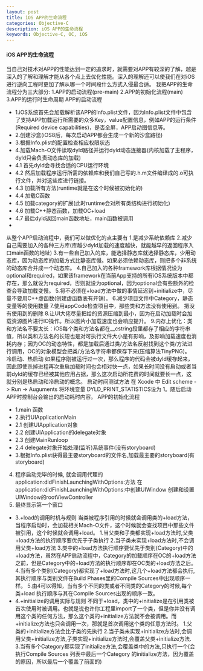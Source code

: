 ```yaml
---
layout: post
title: iOS APP的生命流程
categories: Objective-C
description: iOS APP的生命流程
keywords: Objective-C, OC, iOS
---
```



#### iOS APP的生命流程

当自己对技术对APP的性能达到一定的追求时，就需要对APP有较深的了解，越是深入的了解和理解才能从各个点上去优化性能。深入的理解还可以使我们在对iOS进行逆向工程时更加了解从哪一个时间段什么方式入侵最合适。
我把APP的生命流程分为三大部分:
1.APP的启动流程(pre-main)
2.APP的初始化流程(main)
3.APP的运行时生命周期
APP的启动流程
* 1.iOS系统首先会加载解析该APP的Info.plist文件，因为Info.plist文件中包含了支持APP加载运行所需要的众多Key，value配置信息，例如APP的运行条件(Required device capabilities)，是否全屏，APP启动图信息等。
* 2.创建沙盒(iOS8后，每次启动APP都会生成一个新的沙盒路径)
* 3.根据Info.plist的配置检查相应权限状态
* 4.加载Mach-O文件读取dyld路径并运行dyld动态连接器(内核加载了主程序，dyld只会负责动态库的加载)
* 4.1 首先dyld会寻找合适的CPU运行环境
* 4.2 然后加载程序运行所需的依赖库和我们自己写的.h.m文件编译成的.o可执行文件，并对这些库进行链接。
* 4.3 加载所有方法(runtime就是在这个时候被初始化的)
* 4.4 加载C函数
* 4.5 加载category的扩展(此时runtime会对所有类结构进行初始化)
* 4.6 加载C++静态函数，加载OC+load
* 4.7 最后dyld返回main函数地址，main函数被调用
* 
从整个APP启动流程中，我们可以做优化的点主要有
1.是减少系统依赖库
2.减少自己需要加入的各种三方库(库越少dyld加载的速度越快，就能越早的返回程序入口main函数的地址)
3.有一些自己加入的库，能选择静态库就选择静态库，少用动态库，因为动态库的加载方式比静态库慢。如果必须依赖动态库，则把多个非系统的动态库合并成一个动态库。
4.自己加入的各种framework库根据情况设为optional和required，如果该framework在当前App支持的所有iOS系统版本中都存在，那么就设为required，否则就设为optional，因为optional会有些额外的检查会导致加载变慢。
5.将不必须在+load方法中做的事情延迟到+initialize中，尽量不要用C++虚函数(创建虚函数表有开销)。
6.减少项目文件中Category，静态变量等的使用数量
7.使用appCode检查项目中，那些类和方法没有使用到。 把没有使用到的删除
8.让UI大佬尽量把给的资源压缩到最小，因为在启动加载时会加载资源图片进行IO操作。所以图片小加载速度也会响应提升。
9.内存上优化：类和方法名不要太长：iOS每个类和方法名都在__cstring段里都存了相应的字符串值，所以类和方法名的长短也是对可执行文件大小是有影响，及影响加载速度也消耗内存；因为OC的动态特性，都是加载后通过类/方法名反射找到这个类/方法进行调用，OC的对象模型会把类/方法名字符串都保存下来(压缩算法TinyPNG)。
冷启动、热启动
如果程序刚被运行过一次，那么程序的代码会被dyld缓存起来，因此即使杀掉进程再次重启加载时间也会相对快一点，如果长时间没有启动或者当前dyld的缓存已经被其他应用占据，那么这次启动所花费的时间就要长一点，这就分别是热启动和冷启动的概念。
启动时间测试方法
在 Xcode 中 Edit scheme -> Run -> Auguments 将环境变量 DYLD_PRINT_STATISTICS设为 1。随后启动APP时控制台会输出的启动耗时内容。
APP的初始化流程
* 1.main 函数
* 2.执行UIApplicationMain
* 2.1 创建UIApplication对象
* 2.2 创建UIApplication的delegate对象
* 2.3 创建MainRunloop
* 2.4 delegate对象开始处理(监听)系统事件(没有storyboard)
* 3.根据Info.plist获得最主要storyboard的文件名,加载最主要的storyboard(有storyboard)
4. 程序启动完毕的时候, 就会调用代理的application:didFinishLaunchingWithOptions:方法
在application:didFinishLaunchingWithOptions:中创建UIWindow
创建和设置UIWindow的rootViewController
5. 最终显示第一个窗口
* 3.+load的调用时机与规则
当类被程序引用的时候就会调用类的+load方法，当程序启动时，会加载相关Mach-O文件，这个时候就会查找项目中那些文件被引用，这个时候就会调用+load。
1.当父类和子类都实现+load方法时,父类+load方法的执行顺序要优先于子类执行
2.当子类未实现+load方法时,不会调用父类+load方法
3.类中的+load方法执行顺序要优先于类别(Category)中的+load方法，虽然在APP启动流程中，Category的加载顺序在OC的+load方法之前，但是Category中的+load方法的执行顺序却在OC类的+load方法之后。
4.当有多个类别(Category)都实现了+load方法时,这几个+load方法都会执行,其执行顺序与类别文件在Build Phases里的Compile Sources中出现顺序一样。
5.由4可以得知，当有多个不同的类或者不同类的Category的时候,每个类+load 执行顺序与其在Compile Sources出现的顺序一致。
* 4.+initialize的调用实际与规则
不同于+load，类中的+initialize是在引用类被首次使用时被调用。也就是说也许你工程里import了一个类，但是你并没有调用这个类的任何方法，那么这个类的+initialize方法就不会被调用。而+initialize方法也只会调用一次，那就是首次调用这个类的任意方法时。
1.父类的+initialize方法会比子类的先执行
2.当子类未实现+initialize方法时,会调用父类+initialize方法,子类实现+initialize方法时,会覆盖父类+initialize方法.
3.当有多个Category都实现了initialize方法,会覆盖类中的方法,只执行一个(会执行Compile Sources 列表中最后一个Category 的initialize方法，因为覆盖的原因，所以最后一个覆盖了前面的)
